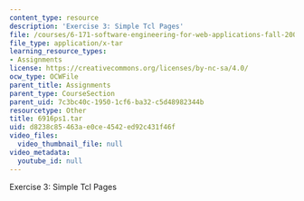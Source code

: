```yaml
---
content_type: resource
description: 'Exercise 3: Simple Tcl Pages'
file: /courses/6-171-software-engineering-for-web-applications-fall-2003/d8238c85463ae0ce4542ed92c431f46f_6916ps1.tar
file_type: application/x-tar
learning_resource_types:
- Assignments
license: https://creativecommons.org/licenses/by-nc-sa/4.0/
ocw_type: OCWFile
parent_title: Assignments
parent_type: CourseSection
parent_uid: 7c3bc40c-1950-1cf6-ba32-c5d48982344b
resourcetype: Other
title: 6916ps1.tar
uid: d8238c85-463a-e0ce-4542-ed92c431f46f
video_files:
  video_thumbnail_file: null
video_metadata:
  youtube_id: null
---
```

Exercise 3: Simple Tcl Pages